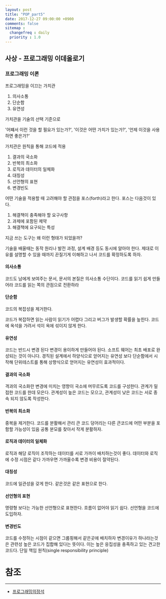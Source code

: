 ```yaml
---
layout: post
title: "POP_part5"
date: 2017-12-27 09:00:00 +0900
comments: false
sitemap :
  changefreq : daily
  priority : 1.0
---
```


## 사상 - 프로그래밍 이데올로기

### 프로그래밍 이론

프로그래밍을 이끄는 가치관 

1. 의사소통
2. 단순함
3. 유연성

가치관을 기술의 선택 기준으로

'어쨰서 이런 것을 할 필요가 있는가?', '이것은 어떤 가치가 있는가?', '언제 이것을 사용하면 좋은가?'

가치관은 원칙을 통해 코드에 적용

1. 결과의 국소화
2. 반복의 최소화
3. 로직과 데이터의 일체화
4. 대칭성
5. 선언형의 표현
6. 변경빈도

어떤 기술을 적용할 때 고려해야 할 관점을 포스(forth)라고 한다. 포스는 다음것이 있다.

1. 해결책이 충족해야 할 요구사항
2. 과제에 포함된 제약
3. 해결책에 요구되는 특성

지금 쓰는 도구는 왜 이런 형태가 되었을까?

기술을 배울때는 동작 원리나 발전 과정, 설계 배경 등도 동시에 알아야 한다.
제대로 이유를 설명할 수 있을 때까지 끈질기게 이해하고 나서 코드를 확정하도록 하자.

#### 의사소통

코드도 남에게 보여주는 문서, 문서의 본질은 의사소통 수단이다.
코드를 읽기 쉽게 만들어라
코드를 읽는 쪽의 관점으로 전환하라


#### 단순함

코드의 복잡성을 제거한다.

코드가 복잡하면 읽는 사람이 읽기가 어렵다 그리고 버그가 발생할 확률을 높힌다.
코드에 옥석을 가려서 석이 옥에 섞이지 않게 한다.

#### 유연성

코드는 반드시 변경 된다 변경이 용이하게 만들어야 된다.
소프트 웨어는 최초 배포로 완성되는 것이 아니다.
경직된 설계에서 하양식으로 얻어지는 유연성 보다 단순함에서 시작해 단위테스트를 통해 상향식으로 얻어지는 유연성이 효과적이다.

#### 결과의 국소화

격과의 국소화란 변경에 미치는 영향이 국소에 머무르도록 코드를 구성한다.
관계가 밀접한 코드를 한데 모은다. 관계성이 높은 코드는 모으고, 관계성이 낮은 코드는 서로 종속 되지 않도록 작성한다.

#### 반복의 최소화

중복을 제거한다.
코드를 분활해서 관리 큰 코드 덩어리는 다른 큰코드에 어떤 부분을 포함할 가능성이 있음 공통 분모를 찾아서 작게 분활하자.


#### 로직과 데이터의 일체화

로직과 해당 로직이 조작하는 데이터를 서로 가까이 배치하는것이 좋다.
데이터와 로직에 수정 시점은 같다 가까우면 가까울수록 변경 비용이 절약된다.

#### 대칭성

코드에 일관성을 갖게 한다.
같은것은 같은 표현으로 한다.

#### 선언형의 표현

명령형 보다는 가능한 선언형으로 표현한다.
흐름이 없어야 읽기 쉽다.
선언형을 코드에 도입하자.

#### 변경빈도

코드를 수정하는 시점이 같으면 그룹핑해서 같은곳에 배치하자
변경이유가 하나라는것은 관련성 높은 코드가 집합해 있다는 뜻이다. 이는 높은 응집성을 충족하고 있는 견고한 코드다.
단일 책임 원칙(single responsibility principle)

# 참조 
-----
* [프로그래밍의정석](http://www.yes24.com/24/Goods/55254076?Acode=101)
